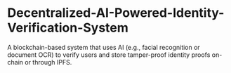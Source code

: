 # Decentralized-AI-Powered-Identity-Verification-System
A blockchain-based system that uses AI (e.g., facial recognition or document OCR) to verify users and store tamper-proof identity proofs on-chain or through IPFS.
